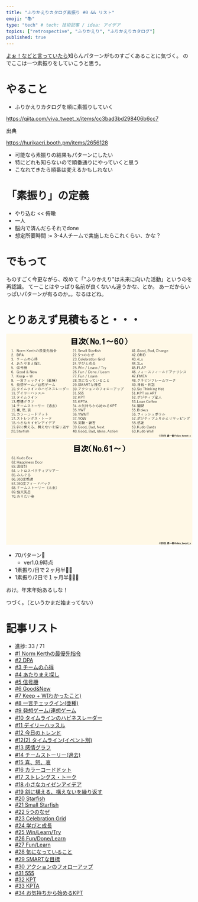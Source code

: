 ```yaml
---
title: "ふりかえりカタログ素振り #0 && リスト"
emoji: "📚"
type: "tech" # tech: 技術記事 / idea: アイデア
topics: ["retrospective", "ふりかえり", "ふりかえりカタログ"]
published: true
---
```


[よぉ！などと言っていたら](https://retrospective.connpass.com/event/234092/)知らんパターンがものすごくあることに気づく。
のでここは一つ素振りをしていこうと思う。

# やること

* ふりかえりカタログを順に素振りしていく

https://qiita.com/viva_tweet_x/items/cc3bad3bd298406b6cc7

出典

https://hurikaeri.booth.pm/items/2656128

* 可能なら素振りの結果もパターンにしたい
* 特にどれも知らないので順番通りにやっていくと思う
* こなれてきたら順番は変えるかもしれない

# 「素振り」の定義

* やり込む << 俯瞰
* 一人
* 脳内で済んだらそれでdone
* 想定所要時間 := 3-4人チームで実施したらこれくらい、かな？


# でもって

ものすごく今更ながら、改めて「"ふりかえり"は未来に向いた活動」というのを再認識。
てーことはやっぱり名前が良くないん違うかな、とか。
あーだからいっぱいパターンが有るのか。。なるほどね。

# とりあえず見積もると・・・

![retrospective-catalog-1](/images/retrospective-su-bu-ri/list-all-1.png)
![retrospective-catalog-2](/images/retrospective-su-bu-ri/list-all-2.png)


* 70パターン🙋
   * ver1.0.9時点
* 1素振り/日で２ヶ月半🙋🙋
* 1素振り/2日で１ヶ月半🙋🙋🙋

おけ。年末年始あるしな！

つづく。（というかまだ始まってない）

# 記事リスト

* 進捗: 33 / 71
* [#1 Norm Kerthの最優先指令](/datsuns/articles/retrospective-su-bu-ri-1-norm-kerth.md)
* [#2 DPA](/datsuns/articles/retrospective-su-bu-ri-2-dpa.md)
* [#3 チームの心得](/datsuns/articles/retrospective-su-bu-ri-3-team-mind.md)
* [#4 あたりまえ探し](/datsuns/articles/retrospective-su-bu-ri-4-find-basis.md)
* [#5 信号機](/datsuns/articles/retrospective-su-bu-ri-5-traffic-light.md)
* [#6 Good&New](/datsuns/articles/retrospective-su-bu-ri-6-good-and-new.md)
* [#7 Keep + W(わかったこと)](/datsuns/articles/retrospective-su-bu-ri-7-keep-plus-w.md)
* [#8 一言チェックイン(亜種)](/datsuns/articles/retrospective-su-bu-ri-8-checkin-by-single-word.md)
* [#9 発想ゲーム/連想ゲーム](/datsuns/articles/retrospective-su-bu-ri-9-idea-game.md)
* [#10 タイムラインのハピネスレーダー](/datsuns/articles/retrospective-su-bu-ri-10-happiness-radar.md)
* [#11 デイリーハッスル](/datsuns/articles/retrospective-su-bu-ri-11-daily-hassle.md)
* [#12 今日のトレンド](/datsuns/articles/retrospective-su-bu-ri-12-trend-of-today.md)
* [#12(2) タイムライン(イベント別)](/datsuns/articles/retrospective-su-bu-ri-12-2-timeline.md)
* [#13 感情グラフ](/datsuns/articles/retrospective-su-bu-ri-13-emotions-seismogram.md)
* [#14 チームストーリー(過去)](/datsuns/articles/retrospective-su-bu-ri-14-team-story-past.md)
* [#15 喜、怒、哀](/datsuns/articles/retrospective-su-bu-ri-15-mad-sad-glad.md)
* [#16 カラーコードドット](/datsuns/articles/retrospective-su-bu-ri-16-color-code-dot.md)
* [#17 ストレングス・トーク](/datsuns/articles/retrospective-su-bu-ri-17-strength-talk.md)
* [#18 小さなカイゼンアイデア](/datsuns/articles/retrospective-su-bu-ri-18-marginal-gains.md)
* [#19 斜に構える、構えないを繰り返す](/datsuns/articles/retrospective-su-bu-ri-19-nihil-and-honest.md)
* [#20 Starfish](/datsuns/articles/retrospective-su-bu-ri-20-starfish.md)
* [#21 Small Starfish](/datsuns/articles/retrospective-su-bu-ri-21-small-starfish.md)
* [#22 5つのなぜ](/datsuns/articles/retrospective-su-bu-ri-22-five-whys.md)
* [#23 Celebration Grid](/datsuns/articles/retrospective-su-bu-ri-23-celebration-grid.md)
* [#24 学びと成長](/datsuns/articles/retrospective-su-bu-ri-24-learn-and-growth.md)
* [#25 Win/Learn/Try](/datsuns/articles/retrospective-su-bu-ri-25-win-learn-try.md)
* [#26 Fun/Done/Learn](/datsuns/articles/retrospective-su-bu-ri-26-fun-done-learn.md)
* [#27 Fun/Learn](/datsuns/articles/retrospective-su-bu-ri-27-fun-learn.md)
* [#28 気になっていること](/datsuns/articles/retrospective-su-bu-ri-28-concerned.md)
* [#29 SMARTな目標](/datsuns/articles/retrospective-su-bu-ri-29-smart-goals-items.md)
* [#30 アクションのフォローアップ](/datsuns/articles/retrospective-su-bu-ri-30-follow-action-items.md)
* [#31 555](/datsuns/articles/retrospective-su-bu-ri-31-triple-nickels.md)
* [#32 KPT](/datsuns/articles/retrospective-su-bu-ri-32-kpt.md)
* [#33 KPTA](/datsuns/articles/retrospective-su-bu-ri-33-kpta.md)
* [#34 お気持ちから始めるKPT](/datsuns/articles/retrospective-su-bu-ri-34-kpt-on-my-mind.md)

